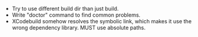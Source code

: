 * Try to use different build dir than just build.
* Write "doctor" command to find common problems.
* XCodebuild somehow resolves the symbolic link, which makes it use the wrong
  dependency library. MUST use absolute paths.
